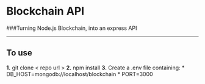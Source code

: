 # Blockchain API

###Turning Node.js Blockchain, into an express API

---

## To use

**1.** git clone < repo url >
**2.** npm install
**3.** Create a .env file containing:
    * DB_HOST=mongodb://localhost/blockchain
    * PORT=3000
